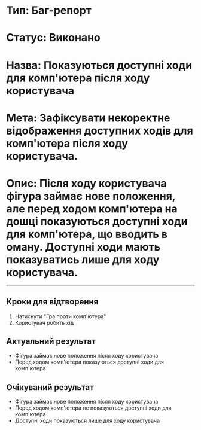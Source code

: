 # Тип: Баг-репорт
# Статус: Виконано
# Назва: Показуються доступні ходи для комп'ютера після ходу користувача
# Мета: Зафіксувати некоректне відображення доступних ходів для комп'ютера після ходу користувача.
# Опис: Після ходу користувача фігура займає нове положення, але перед ходом комп'ютера на дошці показуються доступні ходи для комп'ютера, що вводить в оману. Доступні ходи мають показуватись лише для ходу користувача.

---

## Кроки для відтворення
1. Натиснути "Гра проти комп'ютера"
2. Користувач робить хід

## Актуальний результат
- Фігура займає нове положення після ходу користувача
- Перед ходом комп'ютера показуються доступні ходи для комп'ютера

## Очікуваний результат
- Фігура займає нове положення після ходу користувача
- Перед ходом комп'ютера не показуються доступні ходи для комп'ютера
- Доступні ходи показуються лише для ходу користувача 